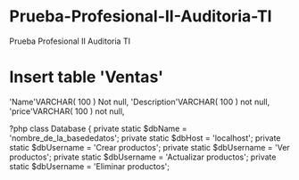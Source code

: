 # Prueba-Profesional-II-Auditoria-TI
Prueba Profesional II Auditoria TI


# Insert table 'Ventas'
'Name'VARCHAR( 100 ) Not null,
'Description'VARCHAR( 100 ) not null,
'price'VARCHAR( 100 ) not null,

?php
class Database 
{
private static $dbName = 'nombre_de_la_basededatos'; 
private static $dbHost = 'localhost';
private static $dbUsername = 'Crear productos';
private static $dbUsername = 'Ver productos';
private static $dbUsername = 'Actualizar productos';
private static $dbUsername = 'Eliminar productos';
